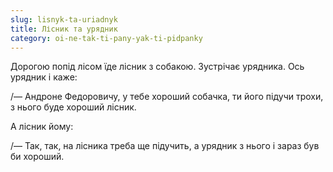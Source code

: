 ```yaml
---
slug: lisnyk-ta-uriadnyk
title: Лісник та урядник
category: oi-ne-tak-ti-pany-yak-ti-pidpanky
---
```

Дорогою попід лісом їде лісник з собакою. Зустрічає урядника. Ось урядник і каже:

/— Андроне Федоровичу, у тебе хороший собачка, ти його підучи трохи, з нього буде хороший лісник.

А лісник йому:

/— Так, так, на лісника треба ще підучить, а урядник з нього і зараз був би хороший.
